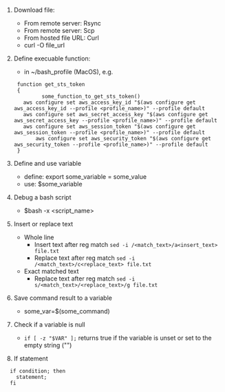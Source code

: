 1. Download file:
   * From remote server: Rsync
   * From remote server: Scp
   * From hosted file URL: Curl
    * curl -O file_url
 
2. Define execuable function:
   * in ~/bash_profile (MacOS), e.g. 
   ```
    function get_sts_token
    {
            some_function_to_get_sts_token()
  	  aws configure set aws_access_key_id "$(aws configure get aws_access_key_id --profile <profile_name>)" --profile default
  	  aws configure set aws_secret_access_key "$(aws configure get aws_secret_access_key --profile <profile_name>)" --profile default
  	  aws configure set aws_session_token "$(aws configure get aws_session_token --profile <profile_name>)" --profile default
    	  aws configure set aws_security_token "$(aws configure get aws_security_token --profile <profile_name>)" --profile default
    }
   ```
  
3. Define and use variable
   * define: export some_variable = some_value
   * use: $some_variable
  
4. Debug a bash script
   * $bash -x <script_name>

5. Insert or replace text
   * Whole line
     * Insert text after reg match `sed -i /<match_text>/a<insert_text> file.txt`
     * Replace text after reg match `sed -i /<match_text>/c<replace_text> file.txt` 
   * Exact matched text
     * Replace text after reg match `sed -i s/<match_text>/<replace_text>/g file.txt`

6. Save command result to a variable
   * some_var=$(some_command)
   
7. Check if a variable is null
   * `if [ -z "$VAR" ];` returns true if the variable is unset or set to the empty string ("")

8. If statement
```
  if condition; then
    statement;
  fi
```
